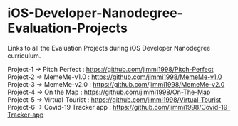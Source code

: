 # iOS-Developer-Nanodegree-Evaluation-Projects

Links to all the Evaluation Projects during iOS Developer Nanodegree curriculum.

  Project-1 -> Pitch Perfect : https://github.com/jimmi1998/Pitch-Perfect
  Project-2 -> MemeMe-v1.0 : https://github.com/jimmi1998/MemeMe-v1.0 
  Project-3 -> MemeMe-v2.0 : https://github.com/jimmi1998/MemeMe-v2.0
  Project-4 -> On the Map : https://github.com/jimmi1998/On-The-Map
  Project-5 -> Virtual-Tourist : https://github.com/jimmi1998/Virtual-Tourist
  Project-6 -> Covid-19 Tracker app : https://github.com/jimmi1998/Covid-19-Tracker-app
